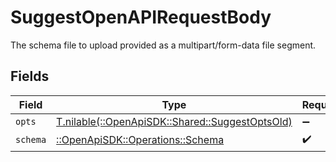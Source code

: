 # SuggestOpenAPIRequestBody

The schema file to upload provided as a multipart/form-data file segment.


## Fields

| Field                                                                                    | Type                                                                                     | Required                                                                                 | Description                                                                              |
| ---------------------------------------------------------------------------------------- | ---------------------------------------------------------------------------------------- | ---------------------------------------------------------------------------------------- | ---------------------------------------------------------------------------------------- |
| `opts`                                                                                   | [T.nilable(::OpenApiSDK::Shared::SuggestOptsOld)](../../models/shared/suggestoptsold.md) | :heavy_minus_sign:                                                                       | N/A                                                                                      |
| `schema`                                                                                 | [::OpenApiSDK::Operations::Schema](../../models/operations/schema.md)                    | :heavy_check_mark:                                                                       | N/A                                                                                      |